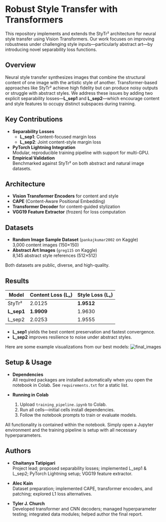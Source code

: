 # Robust Style Transfer with Transformers

This repository implements and extends the StyTr² architecture for neural style transfer using Vision Transformers. Our work focuses on improving robustness under challenging style inputs—particularly abstract art—by introducing novel separability loss functions.

## Overview

Neural style transfer synthesizes images that combine the structural content of one image with the artistic style of another. Transformer-based approaches like StyTr² achieve high fidelity but can produce noisy outputs or struggle with abstract styles. We address these issues by adding two explicit separability losses—**L_sep1** and **L_sep2**—which encourage content and style features to occupy distinct subspaces during training.

## Key Contributions

- **Separability Losses**  
  - **L_sep1**: Content-focused margin loss  
  - **L_sep2**: Joint content-style margin loss  
- **PyTorch Lightning Integration**  
  Modular, reproducible training pipeline with support for multi-GPU.  
- **Empirical Validation**  
  Benchmarked against StyTr² on both abstract and natural image datasets.

## Architecture

- **Vision Transformer Encoders** for content and style  
- **CAPE** (Content-Aware Positional Embedding)  
- **Transformer Decoder** for content-guided stylization  
- **VGG19 Feature Extractor** (frozen) for loss computation

## Datasets

- **Random Image Sample Dataset** (`pankajkumar2002` on Kaggle)  
  3,000 content images (150×150)  
- **Abstract Art Images** (`greg115` on Kaggle)  
  8,145 abstract style references (512×512)  

Both datasets are public, diverse, and high-quality.

## Results

| Model           | Content Loss (Lₙ) | Style Loss (Lₛ) |
|-----------------|-------------------|-----------------|
| StyTr²          | 2.0125            | **1.9512**      |
| **L_sep1**      | **1.9909**        | 1.9630          |
| L_sep2          | 2.0253            | 1.9555          |

- **L_sep1** yields the best content preservation and fastest convergence.  
- **L_sep2** improves resilience to noise under abstract styles.

Here are some example visualizations from our best models:
![final_images](https://github.com/user-attachments/assets/02809a12-d17a-420f-85f6-8d110bf05f3f)


## Setup & Usage

- **Dependencies**  
  All required packages are installed automatically when you open the notebook in Colab. See `requirements.txt` for a static list.

- **Running in Colab**  
  1. Upload `training_pipeline.ipynb` to Colab.
  2. Run all cells—initial cells install dependencies.
  3. Follow the notebook prompts to train or evaluate models.

All functionality is contained within the notebook. Simply open a Jupyter environment and the training pipeline is setup with all necessary hyperparameters.

## Authors

- **Chaitanya Tatipigari**  
  Project lead; proposed separability losses; implemented L_sep1 & L_sep2; PyTorch Lightning setup; VGG19 feature extractor.

- **Alec Kain**  
  Dataset preparation; implemented CAPE, transformer encoders, and patching; explored L1 loss alternatives.

- **Tyler J. Church**  
  Developed transformer and CNN decoders; managed hyperparameter testing; integrated data modules; helped author the final report.
